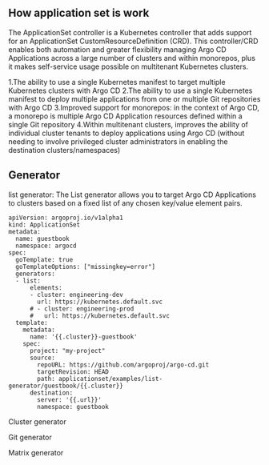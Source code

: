 ## How application set is work

The ApplicationSet controller is a Kubernetes controller that adds support for an ApplicationSet CustomResourceDefinition (CRD). This controller/CRD enables both automation and greater flexibility managing Argo CD Applications across a large number of clusters and within monorepos, plus it makes self-service usage possible on multitenant Kubernetes clusters.

1.The ability to use a single Kubernetes manifest to target multiple Kubernetes clusters with Argo CD
2.The ability to use a single Kubernetes manifest to deploy multiple applications from one or multiple Git repositories with Argo CD
3.Improved support for monorepos: in the context of Argo CD, a monorepo is multiple Argo CD Application resources defined within a single Git repository
4.Within multitenant clusters, improves the ability of individual cluster tenants to deploy applications using Argo CD (without needing to involve privileged cluster administrators in enabling the destination clusters/namespaces)

## Generator 

list generator:
The List generator allows you to target Argo CD Applications to clusters based on a fixed list of any chosen key/value element pairs.
```
apiVersion: argoproj.io/v1alpha1
kind: ApplicationSet
metadata:
  name: guestbook
  namespace: argocd
spec:
  goTemplate: true
  goTemplateOptions: ["missingkey=error"]
  generators:
  - list:
      elements:
      - cluster: engineering-dev
        url: https://kubernetes.default.svc
      # - cluster: engineering-prod
      #   url: https://kubernetes.default.svc
  template:
    metadata:
      name: '{{.cluster}}-guestbook'
    spec:
      project: "my-project"
      source:
        repoURL: https://github.com/argoproj/argo-cd.git
        targetRevision: HEAD
        path: applicationset/examples/list-generator/guestbook/{{.cluster}}
      destination:
        server: '{{.url}}'
        namespace: guestbook
```

Cluster generator 

Git generator

Matrix generator 





